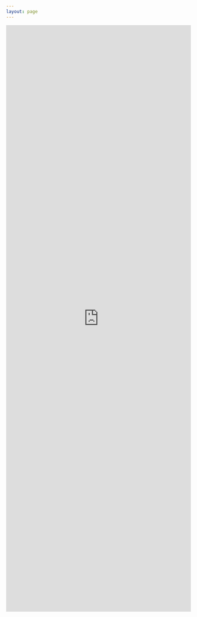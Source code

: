```yaml
---
layout: page
---
```


<iframe
src="https://docs.google.com/forms/d/e/1FAIpQLSdhBqtn5Y0YkG6hY3xHN7ppmN6uFgvNHLH7FHIXvrlLGcQudA/viewform?embedded=true"
title="ESCIP Notebook Submission Form" width="100%" height="1600px"
frameborder="0" marginheight="0" marginwidth="0">Loading…</iframe>

